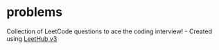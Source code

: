 # problems
Collection of LeetCode questions to ace the coding interview! - Created using [LeetHub v3](https://github.com/raphaelheinz/LeetHub-3.0)
